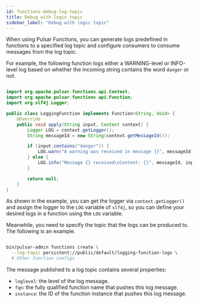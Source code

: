 ```yaml
---
id: functions-debug-log-topic
title: Debug with logic topic
sidebar_label: "Debug with logic topic"
---
```


When using Pulsar Functions, you can generate logs predefined in functions to a specified log topic and configure consumers to consume messages from the log topic. 

For example, the following function logs either a WARNING-level or INFO-level log based on whether the incoming string contains the word `danger` or not.

```java

import org.apache.pulsar.functions.api.Context;
import org.apache.pulsar.functions.api.Function;
import org.slf4j.Logger;

public class LoggingFunction implements Function<String, Void> {
    @Override
    public void apply(String input, Context context) {
        Logger LOG = context.getLogger();
        String messageId = new String(context.getMessageId());

        if (input.contains("danger")) {
            LOG.warn("A warning was received in message {}", messageId);
        } else {
            LOG.info("Message {} received\nContent: {}", messageId, input);
        }

        return null;
    }
}

```

As shown in the example, you can get the logger via `context.getLogger()` and assign the logger to the `LOG` variable of `slf4j`, so you can define your desired logs in a function using the `LOG` variable. 

Meanwhile, you need to specify the topic that the logs can be produced to. The following is an example.

```bash

bin/pulsar-admin functions create \
  --log-topic persistent://public/default/logging-function-logs \
  # Other function configs

```

The message published to a log topic contains several properties: 
- `loglevel`: the level of the log message.
- `fqn`: the fully qualified function name that pushes this log message.
- `instance`: the ID of the function instance that pushes this log message.

